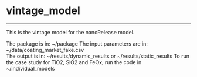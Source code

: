 # vintage_model

--------------------
This is the vintage model for the nanoRelease model.

The package is in: ~/package
The input parameters are in: ~/data/coating_market_fake.csv </br>
The output is in: ~/results/dynamic_results or ~/results/static_results
To run the case study for TiO2, SiO2 and FeOx, run the code in ~/individual_models
